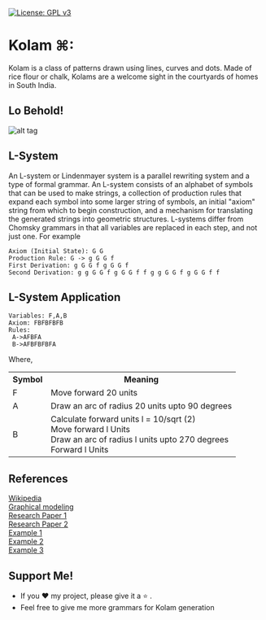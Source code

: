  [![License: GPL v3](https://img.shields.io/badge/License-GPL%20v3-blue.svg)](https://www.gnu.org/licenses/gpl-3.0)

 # Kolam ⌘:
 Kolam is a class of patterns drawn using lines, curves and dots. Made of rice flour or chalk, Kolams are a welcome sight in the courtyards of homes in South India.
## Lo Behold!
![alt tag](https://github.com/Dhanya-Abhirami/Kolam-Generator/blob/master/output.png)

 ## L-System
 An L-system or Lindenmayer system is a parallel rewriting system and a type of formal grammar. An L-system consists of an alphabet of symbols that can be used to make strings, a collection of production rules that expand each symbol into some larger string of symbols, an initial "axiom" string from which to begin construction, and a mechanism for translating the generated strings into geometric structures.
L-systems differ from Chomsky grammars in that all variables are replaced in each step, and not just one. For example
```
Axiom (Initial State): G G
Production Rule: G -> g G G f
First Derivation: g G G f g G G f
Second Derivation: g g G G f g G G f f g g G G f g G G f f
```
 ## L-System Application
 ```
 Variables: F,A,B 
 Axiom: FBFBFBFB
 Rules:
  A->AFBFA 
  B->AFBFBFBFA 
  ```
  Where, 
  <table>
 <th>Symbol</th><th>Meaning</th></tr>
 <tr><td>F</td><td> Move forward 20 units</td>
<tr><td>A</td><td>Draw an arc of radius 20 units upto 90 degrees <br>
<tr><td rowspan="4">B</td><td>
  Calculate forward units l = 10/sqrt (2)<br>
  Move forward l Units<br>
  Draw an arc of radius l units upto 270 degrees<br>
 Forward l Units</td>
  </table>
  
## References
[Wikipedia](https://en.wikipedia.org/wiki/L-system) <br>
[Graphical modeling](http://algorithmicbotany.org/papers/abop/abop-ch1.pdf) <br>
[Research Paper 1](https://www.researchgate.net/publication/295258996_A_View_of_India_Through_Kolam_Patterns_and_Their_Grammatical_Representation) <br>
[Research Paper 2](https://www.semanticscholar.org/paper/Application-of-L-Systems-to-Algorithmic-Generation-Prusinkiewicz-Krithivasan/940ea81d742a5b8e690bce367ee4981bb6dbba60) <br>
[Example 1](https://imaginary.org/film/mathlapse-l-system-for-single-knot-kolam-pattern-generation) <br>
[Example 2](https://gist.github.com/jhubley/3cc23bf95bb5acaaad09152878a13d3b) <br>
[Example 3](https://users.math.yale.edu/public_html/People/frame/Fractals/Panorama/Art/Kolams/Kolams.html)
## Support Me!
* If you :heart: my project, please give it a :star: .
* Feel free to give me more grammars for Kolam generation
